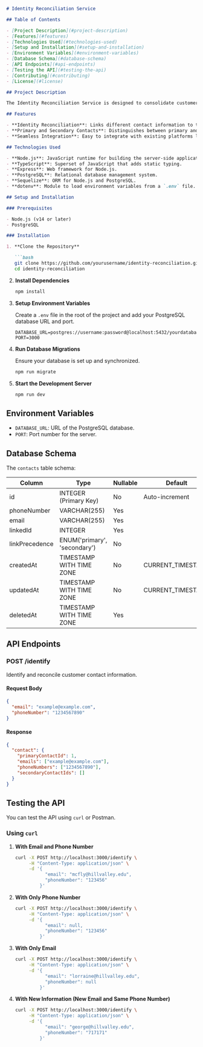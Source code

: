 ```markdown
# Identity Reconciliation Service

## Table of Contents

- [Project Description](#project-description)
- [Features](#features)
- [Technologies Used](#technologies-used)
- [Setup and Installation](#setup-and-installation)
- [Environment Variables](#environment-variables)
- [Database Schema](#database-schema)
- [API Endpoints](#api-endpoints)
- [Testing the API](#testing-the-api)
- [Contributing](#contributing)
- [License](#license)

## Project Description

The Identity Reconciliation Service is designed to consolidate customer identities across multiple purchases using different contact information. It identifies and links orders made with different email addresses and phone numbers to the same customer. This service ensures a personalized customer experience and helps in rewarding loyal customers effectively.

## Features

- **Identity Reconciliation**: Links different contact information to the same customer.
- **Primary and Secondary Contacts**: Distinguishes between primary and secondary contact entries.
- **Seamless Integration**: Easy to integrate with existing platforms like FluxKart.com.

## Technologies Used

- **Node.js**: JavaScript runtime for building the server-side application.
- **TypeScript**: Superset of JavaScript that adds static typing.
- **Express**: Web framework for Node.js.
- **PostgreSQL**: Relational database management system.
- **Sequelize**: ORM for Node.js and PostgreSQL.
- **dotenv**: Module to load environment variables from a `.env` file.

## Setup and Installation

### Prerequisites

- Node.js (v14 or later)
- PostgreSQL

### Installation

1. **Clone the Repository**

   ```bash
   git clone https://github.com/yourusername/identity-reconciliation.git
   cd identity-reconciliation
   ```

2. **Install Dependencies**

   ```bash
   npm install
   ```

3. **Setup Environment Variables**

   Create a `.env` file in the root of the project and add your PostgreSQL database URL and port.

   ```env
   DATABASE_URL=postgres://username:password@localhost:5432/yourdatabase
   PORT=3000
   ```

4. **Run Database Migrations**

   Ensure your database is set up and synchronized.

   ```bash
   npm run migrate
   ```

5. **Start the Development Server**

   ```bash
   npm run dev
   ```

## Environment Variables

- `DATABASE_URL`: URL of the PostgreSQL database.
- `PORT`: Port number for the server.

## Database Schema

The `contacts` table schema:

| Column        | Type                     | Nullable | Default                       |
| ------------- | ------------------------ | -------- | ----------------------------- |
| id            | INTEGER (Primary Key)    | No       | Auto-increment                |
| phoneNumber   | VARCHAR(255)             | Yes      |                               |
| email         | VARCHAR(255)             | Yes      |                               |
| linkedId      | INTEGER                  | Yes      |                               |
| linkPrecedence| ENUM('primary', 'secondary') | No  |                               |
| createdAt     | TIMESTAMP WITH TIME ZONE | No       | CURRENT_TIMESTAMP             |
| updatedAt     | TIMESTAMP WITH TIME ZONE | No       | CURRENT_TIMESTAMP             |
| deletedAt     | TIMESTAMP WITH TIME ZONE | Yes      |                               |

## API Endpoints

### POST /identify

Identify and reconcile customer contact information.

#### Request Body

```json
{
  "email": "example@example.com",
  "phoneNumber": "1234567890"
}
```

#### Response

```json
{
  "contact": {
    "primaryContactId": 1,
    "emails": ["example@example.com"],
    "phoneNumbers": ["1234567890"],
    "secondaryContactIds": []
  }
}
```

## Testing the API

You can test the API using `curl` or Postman.

### Using `curl`

1. **With Email and Phone Number**

   ```bash
   curl -X POST http://localhost:3000/identify \
        -H "Content-Type: application/json" \
        -d '{
              "email": "mcfly@hillvalley.edu",
              "phoneNumber": "123456"
            }'
   ```

2. **With Only Phone Number**

   ```bash
   curl -X POST http://localhost:3000/identify \
        -H "Content-Type: application/json" \
        -d '{
              "email": null,
              "phoneNumber": "123456"
            }'
   ```

3. **With Only Email**

   ```bash
   curl -X POST http://localhost:3000/identify \
        -H "Content-Type: application/json" \
        -d '{
              "email": "lorraine@hillvalley.edu",
              "phoneNumber": null
            }'
   ```

4. **With New Information (New Email and Same Phone Number)**

   ```bash
   curl -X POST http://localhost:3000/identify \
        -H "Content-Type: application/json" \
        -d '{
              "email": "george@hillvalley.edu",
              "phoneNumber": "717171"
            }'
   ```
